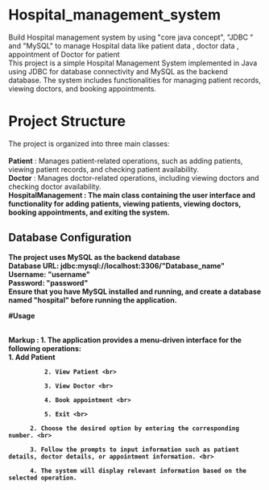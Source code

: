 # Hospital_management_system
Build Hospital management system by using "core java concept", "JDBC " and "MySQL"  to manage Hospital data like patient data , doctor data , appointment of Doctor  for patient
<br> 
This project is a simple Hospital Management System implemented in Java using JDBC for database connectivity and MySQL as the backend database. The system includes functionalities for managing patient records, viewing doctors, and booking appointments.

# Project Structure 
The project is organized into three main classes:
<br><br>
<b>Patient</b> : Manages patient-related operations, such as adding patients, viewing patient records, and checking patient availability.
<br>
<b>Doctor</b> : Manages doctor-related operations, including viewing doctors and checking doctor availability.
<br>
<b>HospitalManagement<b> : The main class containing the user interface and functionality for adding patients, viewing patients, viewing doctors, booking appointments, and exiting the system.

## Database Configuration
The project uses MySQL as the backend database
<br>
Database URL: jdbc:mysql://localhost:3306/"Database_name"
<br>
Username: "username"
<br>
Password: "password"<br>
Ensure that you have MySQL installed and running, and create a database named  "hospital"  before running the application.

#Usage

<br>
 Markup : 1. The application provides a menu-driven interface for the following operations:
 <br>
              1. Add Patient <br>

              2. View Patient <br>

              3. View Doctor <br>

              4. Book appointment <br>

              5. Exit <br>

          2. Choose the desired option by entering the corresponding number. <br>

          3. Follow the prompts to input information such as patient details, doctor details, or appointment information. <br>

          4. The system will display relevant information based on the selected operation.






